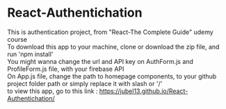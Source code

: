 # React-Authentichation
This is authentication project, from "React-The Complete Guide" udemy course </br>
To download this app to your machine, clone or download the zip file, and run 'npm install' </br>
You might wanna change the url and API key on AuthForm.js and ProfileForm.js file, with your firebase API </br>
On App.js file, change the path to homepage components, to your github project folder path or simply replace it with slash or '/' </br>
to view this app, go to this link : https://jubel13.github.io/React-Authentichation/
